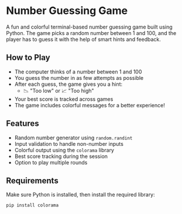 # Number Guessing Game

A fun and colorful terminal-based number guessing game built using Python. The game picks a random number between 1 and 100, and the player has to guess it with the help of smart hints and feedback.

## How to Play

- The computer thinks of a number between 1 and 100
- You guess the number in as few attempts as possible
- After each guess, the game gives you a hint:
  - 📉 "Too low" or 📈 "Too high"
- Your best score is tracked across games
- The game includes colorful messages for a better experience!

## Features

- Random number generator using `random.randint`
- Input validation to handle non-number inputs
- Colorful output using the `colorama` library
- Best score tracking during the session
- Option to play multiple rounds

## Requirements

Make sure Python is installed, then install the required library:

```bash
pip install colorama
